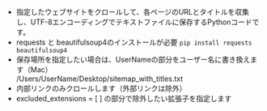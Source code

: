 * 指定したウェブサイトをクロールして、各ページのURLとタイトルを収集し、UTF-8エンコーディングでテキストファイルに保存するPythonコードです。
* requests と beautifulsoup4のインストールが必要
```pip install requests beautifulsoup4```
* 保存場所を指定したい場合は、UserNameの部分をユーザー名に書き換えます（Mac）  
/Users/UserName/Desktop/sitemap_with_titles.txt
* 内部リンクのみクロールします（外部リンクは除外）
* excluded_extensions = [ ] の部分で除外したい拡張子を指定します
